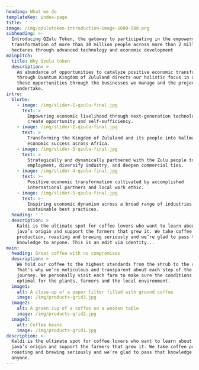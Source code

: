```yaml
---
heading: What we do
templateKey: index-page
title: ' '
image: /img/qzulutoken-introduction-image-1600-500.png
subheading: >-
  Introducing QZulu Token, the gateway to participating in the empowerment and
  transformation of more than 10 million people across more than 2 million
  hectares through advanced technology and economic development
mainpitch:
  title: Why Qzulu token
  description: >
    An abundance of opportunities to catalyze positive economic transformation
    through Quantum Kingdom of Zululand directs our holistic focus in addressing
    these opportunities through the businesses we manage and the projects they
    undertake.
intro:
  blurbs:
    - image: /img/slider-1-qzulu-final.jpg
      text: >
        Empowering economic livelihood through next-generation technologies to
        create opportunity and self-sufficiency.
    - image: /img/slider-2-qzulu-final.jpg
      text: >
        Transforming the Kingdom of Zululand and its people into hallmarks of
        economic success across Africa.
    - image: /img/slider-3-qzulu-final.jpg
      text: >
        Strategically and dynamically partnered with the Zulu people to create
        employment, diversify industry, and deepen commercial ties.
    - image: /img/slider-4-qzulu-final.jpg
      text: >-
        Positive economic transformation cultivated by accomplished
        international partners and local work ethic.
    - image: /img/slider-5-qzulu-final.jpg
      text: >-
        Inspiring economic dynamism across a broad range of industries through
        sustainable best practices.
  heading: ' '
  description: >
    Kaldi is the ultimate spot for coffee lovers who want to learn about their
    java’s origin and support the farmers that grew it. We take coffee
    production, roasting and brewing seriously and we’re glad to pass that
    knowledge to anyone. This is an edit via identity...
main:
  heading: Great coffee with no compromises
  description: >
    We hold our coffee to the highest standards from the shrub to the cup.
    That’s why we’re meticulous and transparent about each step of the coffee’s
    journey. We personally visit each farm to make sure the conditions are
    optimal for the plants, farmers and the local environment.
  image1:
    alt: A close-up of a paper filter filled with ground coffee
    image: /img/products-grid3.jpg
  image2:
    alt: A green cup of a coffee on a wooden table
    image: /img/products-grid2.jpg
  image3:
    alt: Coffee beans
    image: /img/products-grid1.jpg
description: >-
  Kaldi is the ultimate spot for coffee lovers who want to learn about their
  java’s origin and support the farmers that grew it. We take coffee production,
  roasting and brewing seriously and we’re glad to pass that knowledge to
  anyone.
---
```

